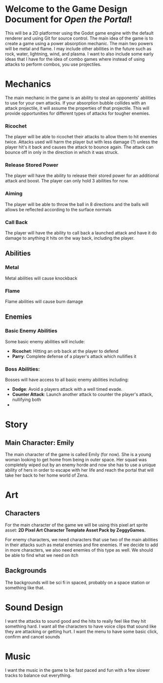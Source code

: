 # Welcome to the Game Design Document for *Open the Portal*!

This will be a 2D platformer using the Godot game engine with the default renderer and using Git for source control. The main idea of the game is to create a game using a power absorption mechanic. The main two powers will be metal and flame. I may include other abilities in the future such as rock, water, lightning, wind, and plasma. 
I want to also include some early ideas that I have for the idea of combo games where instead of using attacks to perform combos, you use projectiles.

# Mechanics

The main mechanic in the game is an ability to steal an opponents' abilities to use for your own attacks. If your absorption bubble collides with an attack projectile, it will assume the properties of that projectile. This will provide opportunities for different types of attacks for tougher enemies. 

### Ricochet

The player will be able to ricochet their attacks to allow them to hit enemies twice. Attacks used will harm the player but with less damage (?) unless the player hit's it back and causes the attack to bounce again. The attack can bounce off in only in the direction in which it was struck.

### Release Stored Power

The player will have the ability to release their stored power for an additional attack and boost. The player can only hold 3 abilities for now. 

### Aiming

The player will be able to throw the ball in 8 directions and the balls will allows be reflected according to the surface normals

### Call Back

The player will have the ability to call back a launched attack and have it do damage to anything it hits on the way back, including the player.

## Abilities

### Metal

Metal abilities will cause knockback

### Flame 

Flame abilities will cause burn damage

## Enemies

### Basic Enemy Abilities

Some basic enemy abilities will include:

- **Ricochet**: Hitting an orb back at the player to defend
- **Parry**: Complete defense of a player's attack which nullifies it

### Boss Abilities:

Bosses will have access to all basic enemy abilities including:
- **Dodge**: Avoid a players attack with a well timed evade.
- **Counter Attack**: Launch another attack to counter the player's attack, nullifying both
- 

# Story
## Main Character: Emily
The main character of the game is called Emily (for now). She is a young woman looking to get home from being in outer space. Her squad was completely wiped out by an enemy horde and now she has to use a unique ability of hers in order to escape with her life and reach the portal that will take her back to her home world of Zena.

# Art
## Characters

For the main character of the game we will be using this pixel art sprite asset: **2D Pixel Art Character Template Asset Pack  by ZeggyGames.**

For enemy characters, we need characters that use two of the main abilities in their attacks such as metal enemies and fire enemies. If we decide to add in more characters, we also need enemies of this type as well. We should be able to find what we need on itch

## Backgrounds
The backgrounds will be sci fi  in spaced, probably on a space station or something like that.

# Sound Design

I want the attacks to sound good and the hits to really feel like they hit something hard. I want all the characters to have voice clips that sound like they are attacking or getting hurt. I want the menu to have some basic click, confirm and cancel sounds

# Music
I want the music in the game to be fast paced and fun with a few slower tracks to balance out everything.